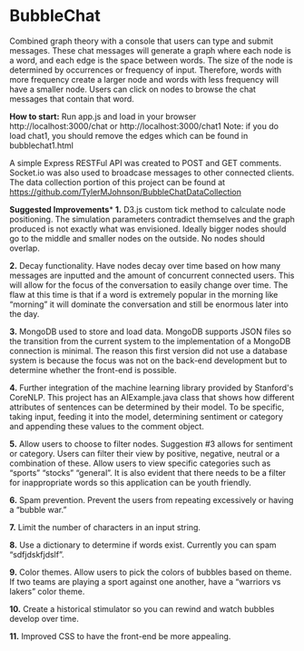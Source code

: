 # BubbleChat

Combined graph theory with a console that users can type and submit messages. These chat messages will generate a graph where each node is a word, and each edge is the space between words. The size of the node is determined by occurrences or frequency of input. Therefore, words with more frequency create a larger node and words with less frequency will have a smaller node. Users can click on nodes to browse the chat messages that contain that word.  

**How to start:**
Run app.js and load in your browser http://localhost:3000/chat
or http://localhost:3000/chat1 
Note: if you do load chat1, you should remove the edges which can be found in bubblechat1.html

A simple Express RESTFul API was created to POST and GET comments. 
Socket.io was also used to broadcase messages to other connected clients.
The data collection portion of this project can be found at https://github.com/TylerMJohnson/BubbleChatDataCollection







**Suggested Improvements***
**1.** D3.js custom tick method to calculate node positioning. The simulation parameters contradict themselves and the graph produced is not exactly what was envisioned. Ideally bigger nodes should go to the middle and smaller nodes on the outside. No nodes should overlap.

**2.** Decay functionality. Have nodes decay over time based on how many messages are inputted and the amount of concurrent connected users. This will allow for the focus of the conversation to easily change over time. The flaw at this time is that if a word is extremely popular in the morning like “morning” it will dominate the conversation and still be enormous later into the day.

**3.** MongoDB used to store and load data. MongoDB supports JSON files so the transition from the current system to the implementation of a MongoDB connection is minimal. The reason this first version did not use a database system is because the focus was not on the back-end development but to determine whether the front-end is possible.

**4.** Further integration of the machine learning library provided by Stanford's CoreNLP. This project has an AIExample.java class that shows how different attributes of sentences can be determined by their model. To be specific, taking input, feeding it into the model, determining sentiment or category and appending these values to the comment object.

**5.** Allow users to choose to filter nodes. Suggestion #3 allows for sentiment or category. Users can filter their view by positive, negative, neutral or a combination of these. Allow users to view specific categories such as “sports” “stocks” “general”. It is also evident that there needs to be a filter for inappropriate words so this application can be youth friendly.

**6.** Spam prevention. Prevent the users from repeating excessively or having a “bubble war.”

**7.** Limit the number of characters in an input string.

**8.** Use a dictionary to determine if words exist. Currently you can spam “sdfjdskfjdslf”.

**9.** Color themes. Allow users to pick the colors of bubbles based on theme. If two teams are playing a sport against one another, have a “warriors vs lakers” color theme.

**10.** Create a historical stimulator so you can rewind and watch bubbles develop over time.

**11.** Improved CSS to have the front-end be more appealing.
